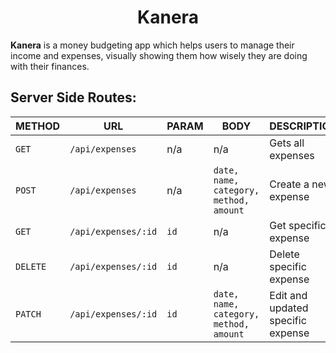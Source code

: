 <h1 align="center">Kanera</h1>

**Kanera** is a money budgeting app which helps users to manage their income and expenses, visually showing them how wisely they are doing with their finances.

## Server Side Routes:

|**METHOD**    |    **URL**           |    **PARAM**     |   **BODY**       |   **DESCRIPTION**  |
|--------------|----------------------|------------------|------------------|--------------------|
|`GET`         |  `/api/expenses`     |      n/a         |      n/a         |  Gets all expenses |
|`POST`        |  `/api/expenses`     |      n/a         | `date, name, category, method, amount` | Create a new expense |
|`GET`         | `/api/expenses/:id`  |      `id`        |      n/a         | Get specific expense |
|`DELETE`      | `/api/expenses/:id`  |      `id`        |      n/a         |  Delete specific expense |
|`PATCH`       | `/api/expenses/:id`  |      `id`        | `date, name, category, method, amount` | Edit and updated specific expense |